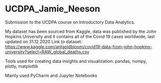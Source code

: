 # UCDPA_Jamie_Neeson

Submission to the UCDPA course on Introductory Data Analytics.

My dataset has been sourced from Kaggle, data was published by the John Hopkins University and it contains all of the Covid 19 cases worldwide, last updated on 31.12.2020
Link to dataset: https://www.kaggle.com/antgoldbloom/covid19-data-from-john-hopkins-university?select=RAW_global_deaths.csv 

Tools used for creating data insights and visualization: pandas, numpy, plotly, matplotlib

Mainly used PyCharm and Jupyter Notebooks
